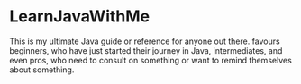 # LearnJavaWithMe

This is my ultimate Java guide or reference  for anyone out there. favours beginners, who have just started their journey in Java, intermediates, and even pros, who need to consult on something or want to remind themselves about something.
